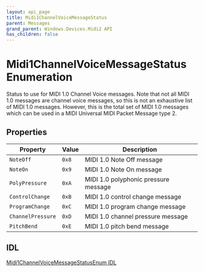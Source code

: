 ```yaml
---
layout: api_page
title: Midi1ChannelVoiceMessageStatus
parent: Messages
grand_parent: Windows.Devices.Midi2 API
has_children: false
---
```


# Midi1ChannelVoiceMessageStatus Enumeration

Status to use for MIDI 1.0 Channel Voice messages. Note that not all MIDI 1.0 messages are channel voice messages, so this is not an exhaustive list of MIDI 1.0 messages. However, this is the total set of MIDI 1.0 messages which can be used in a MIDI Universal MIDI Packet Message type 2.

## Properties

| Property | Value | Description |
| -------- | ------- | ------ |
| `NoteOff` | `0x8` | MIDI 1.0 Note Off message |
| `NoteOn` | `0x9` | MIDI 1.0 Note On message |
| `PolyPressure` | `0xA` | MIDI 1.0 polyphonic pressure message |
| `ControlChange` | `0xB` | MIDI 1.0 control change message |
| `ProgramChange` | `0xC` | MIDI 1.0 program change message |
| `ChannelPressure` | `0xD` | MIDI 1.0 channel pressure message |
| `PitchBend` | `0xE` | MIDI 1.0 pitch bend message |

## IDL

[Midi1ChannelVoiceMessageStatusEnum IDL](https://github.com/microsoft/MIDI/blob/main/src/api/Client/Midi2Client/Midi1ChannelVoiceMessageStatusEnum.idl)
